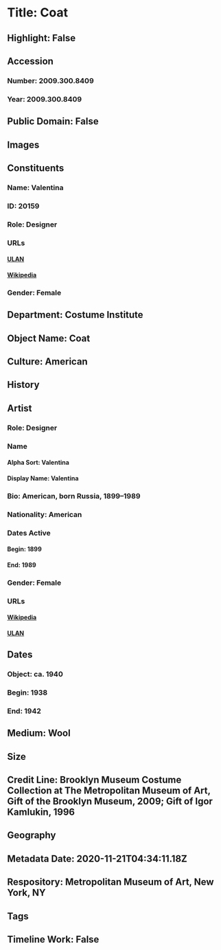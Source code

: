 # Title: Coat
## Highlight: False
## Accession
### Number: 2009.300.8409
### Year: 2009.300.8409
## Public Domain: False
## Images
## Constituents
### Name: Valentina
### ID: 20159
### Role: Designer
### URLs
#### [ULAN](http://vocab.getty.edu/page/ulan/500335103)
#### [Wikipedia](https://www.wikidata.org/wiki/Q4407601)
### Gender: Female
## Department: Costume Institute
## Object Name: Coat
## Culture: American
## History
## Artist
### Role: Designer
### Name
#### Alpha Sort: Valentina
#### Display Name: Valentina
### Bio: American, born Russia, 1899–1989
### Nationality: American
### Dates Active
#### Begin: 1899
#### End: 1989
### Gender: Female
### URLs
#### [Wikipedia](https://www.wikidata.org/wiki/Q4407601)
#### [ULAN](http://vocab.getty.edu/page/ulan/500335103)
## Dates
### Object: ca. 1940
### Begin: 1938
### End: 1942
## Medium: Wool
## Size
## Credit Line: Brooklyn Museum Costume Collection at The Metropolitan Museum of Art, Gift of the Brooklyn Museum, 2009; Gift of Igor Kamlukin, 1996
## Geography
## Metadata Date: 2020-11-21T04:34:11.18Z
## Respository: Metropolitan Museum of Art, New York, NY
## Tags
## Timeline Work: False